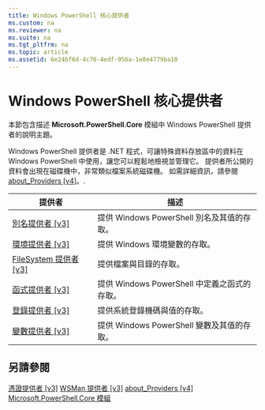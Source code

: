 ```yaml
---
title: Windows PowerShell 核心提供者
ms.custom: na
ms.reviewer: na
ms.suite: na
ms.tgt_pltfrm: na
ms.topic: article
ms.assetid: 6e24bf6d-4c70-4edf-956a-1e8e4779ba10
---
```

# Windows PowerShell 核心提供者
本節包含描述 **Microsoft.PowerShell.Core** 模組中 Windows PowerShell 提供者的說明主題。

Windows PowerShell 提供者是 .NET 程式，可讓特殊資料存放區中的資料在 Windows PowerShell 中使用，讓您可以輕鬆地檢視並管理它。 提供者所公開的資料會出現在磁碟機中，非常類似檔案系統磁碟機。 如需詳細資訊，請參閱 [about_Providers [v4]](https://technet.microsoft.com/en-us/library/2d9b3f32-be78-49ad-a547-21231c803242)。.

|提供者|描述|
|------------|---------------|
|[別名提供者 [v3]](https://technet.microsoft.com/en-us/library/dce3f872-aeff-4eb2-8b38-876cd612fc29)|提供 Windows PowerShell 別名及其值的存取。|
|[環境提供者 [v3]](https://technet.microsoft.com/en-us/library/94fcd05d-e702-4706-9b7d-ad7e5fd0ec09)|提供 Windows 環境變數的存取。|
|[FileSystem 提供者 [v3]](https://technet.microsoft.com/en-us/library/0e494537-dfdf-437a-8b27-c21e30aa1f9f)|提供檔案與目錄的存取。|
|[函式提供者 [v3]](https://technet.microsoft.com/en-us/library/7dfc92f4-9a88-4399-978d-6d5d224b3e76)|提供 Windows PowerShell 中定義之函式的存取。|
|[登錄提供者 [v3]](https://technet.microsoft.com/en-us/library/d3c8013c-8caa-48d7-9feb-bfef0d95926e)|提供系統登錄機碼與值的存取。|
|[變數提供者 [v3]](https://technet.microsoft.com/en-us/library/78dbcbbd-7946-4b9b-b75b-146f247f821c)|提供 Windows PowerShell 變數及其值的存取。|

## 另請參閱
[憑證提供者 [v3]](https://technet.microsoft.com/en-us/library/3f743541-d0c6-4670-809a-b16fb01f7c4d)
[WSMan 提供者 [v3]](https://technet.microsoft.com/en-us/library/4c3d8d36-4f7a-4211-996f-64110e4b2eb7)
[about_Providers [v4]](https://technet.microsoft.com/en-us/library/2d9b3f32-be78-49ad-a547-21231c803242)
[Microsoft.PowerShell.Core 模組](Microsoft.PowerShell.Core-Module.md)



<!--HONumber=May16_HO2-->



